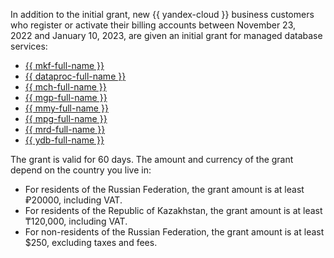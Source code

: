 In addition to the initial grant, new {{ yandex-cloud }} business customers who register or activate their billing accounts between November 23, 2022 and January 10, 2023, are given an initial grant for managed database services:

* [{{ mkf-full-name }}](../../managed-kafka)
* [{{ dataproc-full-name }}](../../data-proc)
* [{{ mch-full-name }}](../../managed-clickhouse)
* [{{ mgp-full-name }}](../../managed-greenplum)
* [{{ mmy-full-name }}](../../managed-mysql)
* [{{ mpg-full-name }}](../../managed-postgresql)
* [{{ mrd-full-name }}](../../managed-redis)
* [{{ ydb-full-name }}](../../ydb)

The grant is valid for 60 days. The amount and currency of the grant depend on the country you live in:

* For residents of the Russian Federation, the grant amount is at least ₽20000, including VAT.
* For residents of the Republic of Kazakhstan, the grant amount is at least ₸120,000, including VAT.
* For non-residents of the Russian Federation, the grant amount is at least $250, excluding taxes and fees.
